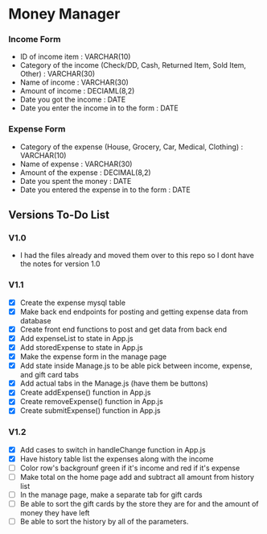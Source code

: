 # Money Manager


### Income Form
  - ID of income item : VARCHAR(10)
  - Category of the income (Check/DD, Cash, Returned Item, Sold Item, Other) : VARCHAR(30)
  - Name of income : VARCHAR(30)
  - Amount of income : DECIAML(8,2)
  - Date you got the income : DATE
  - Date you enter the income in to the form : DATE

### Expense Form
  - Category of the expense (House, Grocery, Car, Medical, Clothing) : VARCHAR(10)
  - Name of expense : VARCHAR(30)
  - Amount of the expense : DECIMAL(8,2)
  - Date you spent the money : DATE
  - Date you entered the expense in to the form : DATE


## Versions To-Do List

### V1.0
- I had the files already and moved them over to this repo so I dont have the notes for version 1.0

### V1.1
- [X] Create the expense mysql table
- [X] Make back end endpoints for posting and getting expense data from database
- [X] Create front end functions to post and get data from back end
- [X] Add expenseList to state in App.js
- [X] Add storedExpense to state in App.js
- [X] Make the expense form in the manage page
- [X] Add state inside Manage.js to be able pick between income, expense, and gift card tabs
- [X] Add actual tabs in the Manage.js (have them be buttons)
- [X] Create addExpense() function in App.js
- [X] Create removeExpense() function in App.js
- [X] Create submitExpense() function in App.js

### V1.2
- [X] Add cases to switch in handleChange function in App.js
- [X] Have history table list the expenses along with the income
- [ ] Color row's backgrounf green if it's income and red if it's expense
- [ ] Make total on the home page add and subtract all amount from history list
- [ ] In the manage page, make a separate tab for gift cards
- [ ] Be able to sort the gift cards by the store they are for and the amount of money they have left
- [ ] Be able to sort the history by all of the parameters.